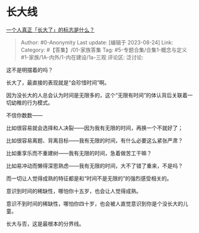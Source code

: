 # 长大线
[一个人真正「长大了」的标志是什么？](https://www.zhihu.com/question/616797284/answer/3180381107)

> Author: #0-Anonymity
> Last update: [编辑于 2023-08-24]
> Link:
> Category: #【答集】/01-家族答集
> Tag: #5-专题合集/合集1-概念与定义 #1-家族/1A-内外/1-内在建设/1a-三观
> 评论区:
> 泛讨论:

这不是明摆着的吗？

长大了，最直接的表现就是“会珍惜时间”啊。

因为没长大的人总会认为时间是无限多的，这个“无限有时间”的体认背后关联着一切幼稚的行为模式。

不信你数数——

比如很容易就会选择和人决裂——因为我有无限的时间，再换一个不就好了；

比如很容易离题、背离目标——我有无限的时间，有什么必要这么紧张严肃？

比如重享乐而不重建树——我有无限的时间，急着做苦工干嘛？

比如易冲动而懒得深思熟虑——我有无限的时间，大不了错了重来，不是吗？

而一切让人觉得成熟的特征都是和“时间不是无限的”的强烈感受相关的。

意识到时间的稀缺性，哪怕你十五岁，也会让人觉得成熟。

意识不到时间的稀缺性，哪怕你四十岁，也会被人直觉意识到你是个没长大的儿童。

长大与否，这是最根本的分界线。
